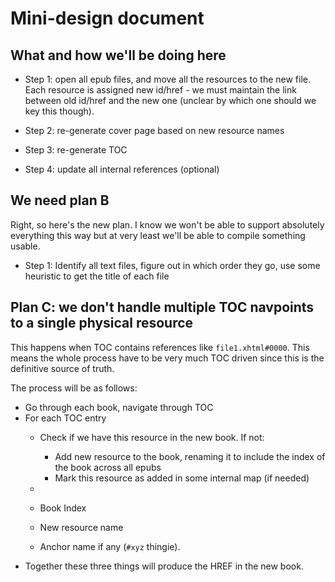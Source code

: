 # Mini-design document

## What and how we'll be doing here

  * Step 1: open all epub files, and move all the resources to the new file. Each resource is assigned new id/href - we must maintain the link between old id/href and the new one (unclear by which one should we key this though).

  * Step 2: re-generate cover page based on new resource names

  * Step 3: re-generate TOC

  * Step 4: update all internal references (optional)

## We need plan B

Right, so here's the new plan. I know we won't be able to support absolutely everything this way but at very least we'll be able to compile something usable.

  * Step 1: Identify all text files, figure out in which order they go, use some heuristic to get the title of each file

## Plan C: we don't handle multiple TOC navpoints to a single physical resource

This happens when TOC contains references like `file1.xhtml#0000`. This means the whole process have to be very much TOC driven since this is the definitive source of truth.

The process will be as follows:

   * Go through each book, navigate through TOC
   * For each TOC entry
     * Check if we have this resource in the new book. If not:
        * Add new resource to the book, renaming it to include the index of the book across all epubs
        * Mark this resource as added in some internal map (if needed)
     *



      * Book Index
      * New resource name
      * Anchor name if any (`#xyz` thingie).
   * Together these three things will produce the HREF in the new book.